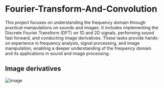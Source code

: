 # Fourier-Transform-And-Convolution
This project focuses on understanding the frequency domain through practical manipulations on sounds and images. It includes implementing the Discrete Fourier Transform (DFT) on 1D and 2D signals, performing sound fast forward, and conducting image derivatives. These tasks provide hands-on experience in frequency analysis, signal processing, and image manipulation, enabling a deeper understanding of the frequency domain and its applications in sound and image processing.


## Image derivatives




![image](https://github.com/danielperretzhuji/Fourier-Transform-And-Convolution/assets/77243090/161f3b2f-80ae-43dc-96a7-d85b55b1449f)

